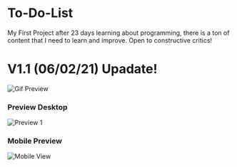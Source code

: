 # To-Do-List
My First Project after 23 days learning about programming, there is a ton of content that I need to learn and improve.
Open to constructive critics!

# V1.1 (06/02/21) Upadate!

![Gif Preview](https://i.imgur.com/6TZ9o9P.gif)

### Preview Desktop
![Preview 1](https://i.imgur.com/PCYyVbv.png)

### Mobile Preview
![Mobile View](https://i.imgur.com/qzvGyZu.png)
